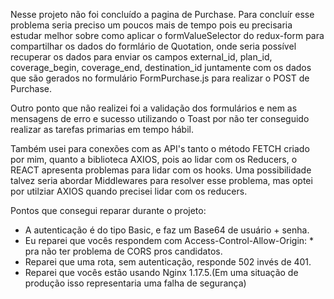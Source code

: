 Nesse projeto não foi concluído a pagina de Purchase. Para concluír esse problema seria preciso um poucos mais de tempo pois eu precisaria estudar melhor sobre como aplicar o formValueSelector do redux-form para compartilhar os dados do formlário de Quotation, onde seria possível recuperar os dados para enviar os campos external_id, plan_id, coverage_begin, coverage_end, destination_id juntamente com os dados que são gerados no formulário FormPurchase.js para realizar o POST de Purchase.

Outro ponto que não realizei foi a validação dos formulários e nem as mensagens de erro e sucesso utilizando o Toast por não ter conseguido realizar as tarefas primarias em tempo hábil.

Também usei para conexões com as API's tanto o método FETCH criado por mim, quanto a biblioteca AXIOS, pois ao lidar com os Reducers, o REACT apresenta problemas para lidar com os hooks. Uma possibilidade talvez seria abordar Middlewares para resolver esse problema, mas optei por utilziar AXIOS quando precisei lidar com os reducers.

Pontos que consegui reparar durante o projeto:
- A autenticação é do tipo Basic, e faz um Base64 de usuário + senha.
- Eu reparei que vocês respondem com Access-Control-Allow-Origin: * pra não ter problema de CORS pros candidatos.
- Reparei que uma rota, sem autenticação, responde 502 invés de 401.
- Reparei que vocês estão usando Nginx 1.17.5.(Em uma situação de produção isso representaria uma falha de segurança)